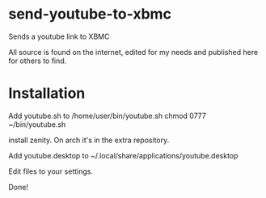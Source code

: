 send-youtube-to-xbmc
====================

Sends a youtube link to XBMC

All source is found on the internet, edited for my needs and published here for others to find.

Installation
============

Add youtube.sh to /home/user/bin/youtube.sh
chmod 0777 ~/bin/youtube.sh

install zenity. On arch it's in the extra repository.

Add youtube.desktop to ~/.local/share/applications/youtube.desktop

Edit files to your settings.

Done!
